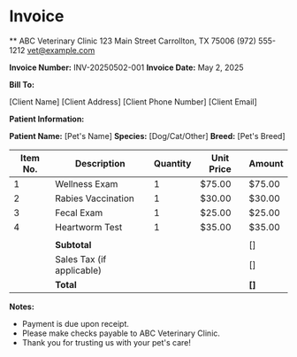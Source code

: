 # Invoice

** ABC Veterinary Clinic
123 Main Street
Carrollton, TX 75006
(972) 555-1212
vet@example.com

**Invoice Number:** INV-20250502-001
**Invoice Date:** May 2, 2025

**Bill To:**

[Client Name]
[Client Address]
[Client Phone Number]
[Client Email]

**Patient Information:**

**Patient Name:** [Pet's Name]
**Species:** [Dog/Cat/Other]
**Breed:** [Pet's Breed]

| Item No. | Description                  | Quantity | Unit Price | Amount    |
|----------|------------------------------|----------|------------|-----------|
| 1        | Wellness Exam                | 1        | $75.00     | $75.00    |
| 2        | Rabies Vaccination           | 1        | $30.00     | $30.00    |
| 3        | Fecal Exam                   | 1        | $25.00     | $25.00    |
| 4        | Heartworm Test               | 1        | $35.00     | $35.00    |
|          |                              |          |            |           |
|          | **Subtotal**                 |          |            | $[$]      |
|          | Sales Tax (if applicable)    |          |            | $[$]      |
|          | **Total**                    |          |            | **$[$]**  |

**Notes:**

* Payment is due upon receipt.
* Please make checks payable to ABC Veterinary Clinic.
* Thank you for trusting us with your pet's care!
